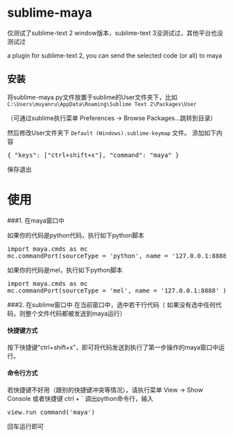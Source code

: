 sublime-maya
============
仅测试了sublime-text 2 window版本，sublime-text 3没测试过，其他平台也没测试过

a plugin for sublime-text 2, you can send the selected code (or all) to maya

## 安装
将sublime-maya.py文件放置于sublime的User文件夹下，比如
`C:\Users\muyanru\AppData\Roaming\Sublime Text 2\Packages\User`

（可通过sublime执行菜单 Preferences -> Browse Packages...跳转到目录）

然后修改User文件夹下 `Default (Windows).sublime-keymap` 文件。
添加如下内容

<pre>
{ "keys": ["ctrl+shift+x"], "command": "maya" }
</pre>
保存退出

# 使用
###1. 在maya窗口中


如果你的代码是python代码，执行如下python脚本
<pre>
import maya.cmds as mc
mc.commandPort(sourceType = 'python', name = '127.0.0.1:8888' )
</pre>
如果你的代码是mel，执行如下python脚本
<pre>
import maya.cmds as mc
mc.commandPort(sourceType = 'mel', name = '127.0.0.1:8888' )
</pre>
###2. 在sublime窗口中
在当前窗口中，选中若干行代码（
如果没有选中任何代码，则整个文件代码都被发送到maya运行）

#### 快捷键方式
按下快捷键“ctrl+shift+x”，即可将代码发送到执行了第一步操作的maya窗口中运行。


#### 命令行方式
若快捷键不好用（跟别的快捷键冲突等情况），请执行菜单 View -> Show Console
或者快捷键 ctrl + ` 调出python命令行，输入

<pre>
view.run_command('maya')
</pre>
回车运行即可